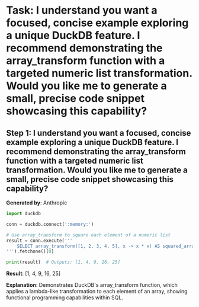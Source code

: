 # Task: I understand you want a focused, concise example exploring a unique DuckDB feature. I recommend demonstrating the array_transform function with a targeted numeric list transformation. Would you like me to generate a small, precise code snippet showcasing this capability?

## Step 1: I understand you want a focused, concise example exploring a unique DuckDB feature. I recommend demonstrating the array_transform function with a targeted numeric list transformation. Would you like me to generate a small, precise code snippet showcasing this capability?

**Generated by**: Anthropic

```python
import duckdb

conn = duckdb.connect(':memory:')

# Use array_transform to square each element of a numeric list
result = conn.execute('''
    SELECT array_transform([1, 2, 3, 4, 5], x -> x * x) AS squared_array
''').fetchone()[0]

print(result)  # Outputs: [1, 4, 9, 16, 25]
```

**Result**: [1, 4, 9, 16, 25]

**Explanation**: Demonstrates DuckDB's array_transform function, which applies a lambda-like transformation to each element of an array, showing functional programming capabilities within SQL.
